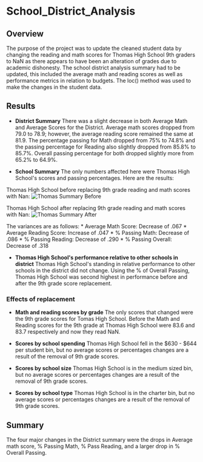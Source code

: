 # School_District_Analysis
## **Overview**

The purpose of the project was to update the cleaned student data by changing the reading and math scores for Thomas High School 9th graders to NaN as there appears to have been an alteration of grades due to academic dishonesty.  The school district analysis summary had to be updated, this included the average math and reading scores as well as performance metrics in relation to budgets.  The loc() method was used to make the changes in the student data.

## **Results**

* **District Summary**
There was a slight decrease in both Average Math and Average Scores for the District.  Average math scores dropped from 79.0 to 78.9; however, the average reading score remained the same at 81.9. The percentage passing for Math dropped from 75% to 74.8% and the passing percentage for Reading also slightly dropped from 85.8% to 85.7%.  Overall passing percentage for both dropped slightly more from 65.2% to 64.9%.

* **School Summary**
The only numbers affected here were Thomas High School's scores and passing percentages.  Here are the results:

Thomas High School before replacing 9th grade reading and math scores with Nan:
![Thomas Summary Before](https://user-images.githubusercontent.com/78942457/111912802-aaeb8080-8a41-11eb-86e7-66e802db6917.PNG)

Thomas High School after replacing 9th grade reading and math scores with Nan:
![Thomas Summary After](https://user-images.githubusercontent.com/78942457/111912863-e7b77780-8a41-11eb-8bd1-f0282a8532e8.PNG)

The variances are as follows: * Average Math Score: Decrease of .067
                              * Average Reading Score: Increase of .047
                              * % Passing Math: Decrease of .086
                              * % Passing Reading: Decrease of .290
                              * % Passing Overall: Decrease of .318

* **Thomas High School's performance relative to other schools in district**
Thomas High School's standing in relative performance to other schools in the district did not change.  Using the % of Overall Passing, Thomas High School was second highest in performance before and after the 9th grade score replacement.

### **Effects of replacement**

* **Math and reading scores by grade**
The only scores that changed were the 9th grade scores for Tomas High School.  Before the Math and Reading scores for the 9th grade at Thomas High School were 83.6 and 83.7 respectively and now they read NaN.

* **Scores by school spending**
Thomas High School fell in the $630 - $644 per student bin, but no average scores or percentages changes are a result of the removal of 9th grade scores.

* **Scores by school size**
Thomas High School is in the medium sized bin, but no average scores or percentages changes are a result of the removal of 9th grade scores.

* **Scores by school type**
Thomas High School is in the charter bin, but no average scores or percentages changes are a result of the removal of 9th grade scores.

## **Summary**
The four major changes in the District summary were the drops in Average math score, % Passing Math, % Pass Reading, and a larger drop in % Overall Passing.
